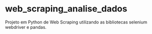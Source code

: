 # web_scraping_analise_dados
 Projeto em Python de Web Scraping utilizando as bibliotecas selenium webdriver e pandas.
